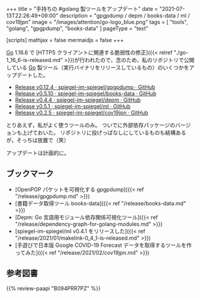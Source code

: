 +++
title = "手持ちの #golang 製ツールをアップデート"
date =  "2021-07-13T22:26:49+09:00"
description = "gpgpdump / depm / books-data / ml / cov19jpn"
image = "/images/attention/go-logo_blue.png"
tags  = [ "tools", "golang", "gpgpdump", "books-data" ]
pageType = "text"

[scripts]
  mathjax = false
  mermaidjs = false
+++

[Go] 1.16.6 で [HTTPS クライアントに関連する脆弱性の修正]({{< relref "./go-1_16_6-is-released.md" >}})が行われたので，念のため，私のリポジトリで公開している [Go] 製ツール（実行バイナリをリリースしているもの）のいくつかをアップデートした。

- [Release v0.12.4 · spiegel-im-spiegel/gpgpdump · GitHub](https://github.com/spiegel-im-spiegel/gpgpdump/releases/tag/v0.12.4)
- [Release v0.5.10 · spiegel-im-spiegel/books-data · GitHub](https://github.com/spiegel-im-spiegel/books-data/releases/tag/v0.5.10)
- [Release v0.4.4 · spiegel-im-spiegel/depm · GitHub](https://github.com/spiegel-im-spiegel/depm/releases/tag/v0.4.4)
- [Release v0.5.1 · spiegel-im-spiegel/ml · GitHub](https://github.com/spiegel-im-spiegel/ml/releases/tag/v0.5.1)
- [Release v0.2.5 · spiegel-im-spiegel/cov19jpn · GitHub](https://github.com/spiegel-im-spiegel/cov19jpn/releases/tag/v0.2.5)

とりあえず，私がよく使うツールのみ。
ついでに外部依存パッケージのバージョンも上げておいた。
リポジトリに投げっぱなしにしているものも結構あるが，そっちは放置で（笑）

アップデートは計画的に。

## ブックマーク

- [OpenPGP パケットを可視化する gpgpdump]({{< ref "/release/gpgpdump.md" >}})
- [書籍データ取得ツール books-data]({{< ref "/release/books-data.md" >}})
- [Depm: Go 言語用モジュール依存関係可視化ツール]({{< ref "/release/dependency-graph-for-golang-modules.md" >}})
- [spiegel-im-spiegel/ml v0.4.1 をリリースした]({{< ref "/release/2021/01/makelink-0_4_1-is-released.md" >}})
- [手遊びで日本版 Google COVID-19 Forecast データを取得するツールを作ってみた]({{< ref "/release/2021/02/cov19jpn.md" >}})

[Go]: https://golang.org/ "The Go Programming Language"

## 参考図書

{{% review-paapi "B094PRR7PZ" %}} <!-- プログラミング言語Go -->
